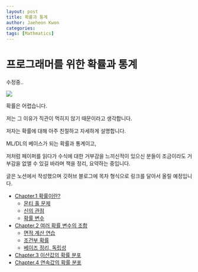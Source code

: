 ```yaml
---
layout: post
title: 확률과 통계
author: Jaeheon Kwon
categories: 
tags: [Mathmatics]
---
```


# 프로그래머를 위한 확률과 통계



수정중..



<img src = "https://py-tonic.github.io/images/dice.jpg">

확률은 어렵습니다.

저는 그 이유가 직관이 먹히지 않기 때문이라고 생각합니다.

저자는 확률에 대해 아주 친절하고 자세하게 설명합니다.



ML/DL의 베이스가 되는 확률과 통계이고, 

저처럼 페이퍼를 읽다가 수식에 대한 거부감을 느끼신적이 있으신 분들이 조금이라도 거부감을 없앨 수 있길 바라며 책을 정리, 요약하는 중입니다.

글은 노션에서 작성했으며 깃허브 블로그에 목차 형식으로 링크를 달아서 올릴 예정입니다.

- [Chapter.1 확률이란?](https://www.notion.so/pytonic/48aa0474ea3e4050a976bc85c83eda07)
    - [몬티 홀 문제](https://www.notion.so/pytonic/5bf026780acb4b30bb1fff4ad93f2c8f)
    - [신의 관점](https://www.notion.so/pytonic/5405bb93862e4a39a1956f3843fc53b5)
    - [확률 변수](https://www.notion.so/pytonic/ef20774b41cb416ea4b30466f2934a8d)
- [Chapter.2 여러 확률 변수의 조합](https://www.notion.so/pytonic/9fc0adb7d7c14d5db51ac93fe5d20d11)
    - [면적 계산 연습](https://www.notion.so/pytonic/518791f3df5f4a21af681221620f0b82)
    - [조건부 확률](https://www.notion.so/pytonic/7829bba2fec14a778cc32b3c1fddc424)
    - [베이즈 정리, 독립성](https://www.notion.so/pytonic/aa8d65734441425fb5e49aa2511a8c10)
- [Chapter.3 이산값의 확률 분포]()
- [Chapter.4 연속값의 확률 분포]()



